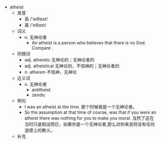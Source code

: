 - atheist
  - 发音
    - 英 /'eɪθɪɪst/
    - 美 /'eθɪɪst/
  - 词义
    - n. 无神论者
      - An atheist is a person who believes that there is no God. Compare . 
  - 同根词
    - adj. atheistic 无神论的；无神论者的
    - adj. atheistical 无神论的，不信神的；无神论者的
    - n. atheism 不信神，无神论
  - 近义词
    - n. 无神论者
      - antitheist
      - zendic
  - 例句
    - I was an atheist at the time. 那个时候我是一个无神论者。
    - So the assumption at that time of course, was that if you were an atheist there was nothing for you to make you moral. 当然了这在当时只是假设而已，如果你是一个无神论者,那么对你来说将没有任何道德上的教义。
  - 补充